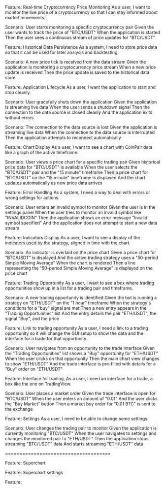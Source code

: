 Feature: Real-time Cryptocurrency Price Monitoring
  As a user, I want to monitor the live price of a cryptocurrency so that I can stay informed about market movements.
 
  Scenario: User starts monitoring a specific cryptocurrency pair
    Given the user wants to track the price of "BTC/USDT"
    When the application is started
    Then the user sees a continuous stream of price updates for "BTC/USDT"

Feature: Historical Data Persistence
  As a system, I need to store price data so that it can be used for later analysis and backtesting.

  Scenario: A new price tick is received from the data stream
    Given the application is monitoring a cryptocurrency price stream
    When a new price update is received
    Then the price update is saved to the historical data store

Feature: Application Lifecycle
  As a user, I want the application to start and stop cleanly.

  Scenario: User gracefully shuts down the application
    Given the application is streaming live data
    When the user sends a shutdown signal
    Then the connection to the data source is closed cleanly
    And the application exits without errors

  Scenario: The connection to the data source is lost
    Given the application is streaming live data
    When the connection to the data source is interrupted
    Then the application attempts to reconnect automatically

Feature: Chart Display
  As a user, I want to see a chart with CoinPair data like a graph of the active timeframe.

  Scenario: User views a price chart for a specific trading pair
    Given historical price data for "BTC/USDT" is available
    When the user selects the "BTC/USDT" pair and the "15 minute" timeframe
    Then a price chart for "BTC/USDT" on the "15 minute" timeframe is displayed
    And the chart updates automatically as new price data arrives

Feature: Error Handling
  As a system, I need a way to deal with errors or wrong settings for actions.

  Scenario: User enters an invalid symbol to monitor
    Given the user is in the settings panel
    When the user tries to monitor an invalid symbol like "INVALIDCOIN"
    Then the application shows an error message "Invalid symbol specified"
    And the application does not attempt to start a new data stream

Feature: Indicators Display
  As a user, I want to see a display of the indicators used by the strategy, aligned in time with the chart.

  Scenario: An indicator is overlaid on the price chart
    Given a price chart for "BTC/USDT" is displayed
    And the active trading strategy uses a "50-period Simple Moving Average"
    When the chart is rendered
    Then a line representing the "50-period Simple Moving Average" is displayed on the price chart

Feature: Trading Opportunity
  As a user, I want to see a box where trading opportunities show up in a list for a trading pair and timeframe.

  Scenario: A new trading opportunity is identified
    Given the bot is running a strategy on "ETH/USDT" on the "1 hour" timeframe
    When the strategy's conditions for a "buy" signal are met
    Then a new entry appears in the "Trading Opportunities" list
    And the entry details the pair "ETH/USDT", the signal "Buy", and the price

Feature: Link to trading opportunity
  As a user, I need a link to a trading opportunity so it will change the GUI setup to show the data and the interface for a trade for that opportunity.

  Scenario: User navigates from an opportunity to the trade interface
    Given the "Trading Opportunities" list shows a "Buy" opportunity for "ETH/USDT"
    When the user clicks on that opportunity
    Then the main chart view changes to show "ETH/USDT"
    And the trade interface is pre-filled with details for a "Buy" order on "ETH/USDT"

Feature: Interface for trading.
  As a user, I need an interface for a trade, a box like the one on TradingView.

  Scenario: User places a market order
    Given the trade interface is open for "BTC/USDT"
    When the user enters an amount of "0.01"
    And the user clicks the "Buy Market" button
    Then a market buy order for "0.01 BTC" is sent to the exchange

Feature: Settings
  As a user, I need to be able to change some settings.

  Scenario: User changes the trading pair to monitor
    Given the application is currently monitoring "BTC/USDT"
    When the user navigates to settings and changes the monitored pair to "ETH/USDT"
    Then the application stops streaming "BTC/USDT" data
    And starts streaming "ETH/USDT" data


=====================================

Feature: Superchart

Feature: Superchart settings

Feature: 